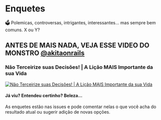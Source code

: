 # Enquetes

🗳️ Polemicas, controversas, intrigantes, interessantes... mas sempre bem comuns. X ou Y?

## ANTES DE MAIS NADA, VEJA ESSE VIDEO DO MONSTRO [@akitaonrails](https://github.com/akitaonrails)

### Não Terceirize suas Decisões! | A Lição MAIS Importante da sua Vida
[![Não Terceirize suas Decisões! | A Lição MAIS Importante da sua Vida](https://img.youtube.com/vi/D3L8IOncLkg/0.jpg)](https://www.youtube.com/watch?v=D3L8IOncLkg)

#### Já viu? Entendeu certinho? Beleza...

As enquetes estão nas issues e pode comentar nelas o que você acha do resultado atual ou sugerir adição de novas opções.
